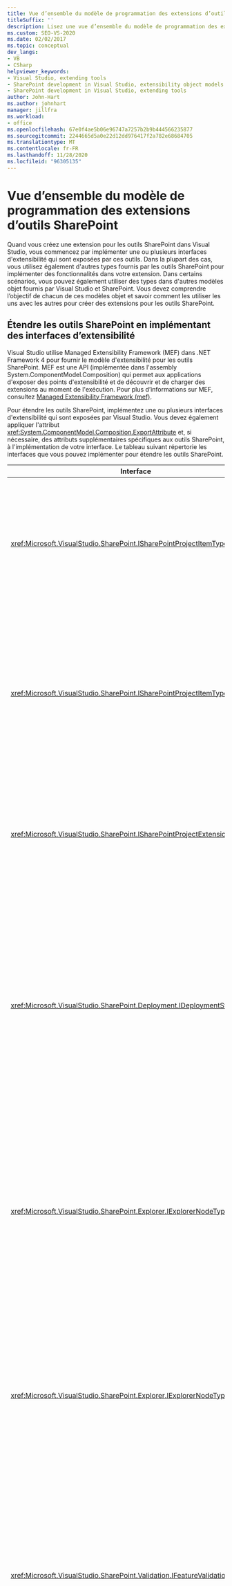 ```yaml
---
title: Vue d’ensemble du modèle de programmation des extensions d’outils SharePoint
titleSuffix: ''
description: Lisez une vue d’ensemble du modèle de programmation des extensions d’outils SharePoint. Implémentez des interfaces d’extensibilité. Comprendre les modèles objet.
ms.custom: SEO-VS-2020
ms.date: 02/02/2017
ms.topic: conceptual
dev_langs:
- VB
- CSharp
helpviewer_keywords:
- Visual Studio, extending tools
- SharePoint development in Visual Studio, extensibility object models
- SharePoint development in Visual Studio, extending tools
author: John-Hart
ms.author: johnhart
manager: jillfra
ms.workload:
- office
ms.openlocfilehash: 67e0f4ae5b06e96747a7257b2b9b444566235877
ms.sourcegitcommit: 2244665d5a0e22d12dd976417f2a782e68684705
ms.translationtype: MT
ms.contentlocale: fr-FR
ms.lasthandoff: 11/28/2020
ms.locfileid: "96305135"
---
```

# <a name="overview-of-the-programming-model-of-sharepoint-tools-extensions"></a>Vue d’ensemble du modèle de programmation des extensions d’outils SharePoint
  Quand vous créez une extension pour les outils SharePoint dans Visual Studio, vous commencez par implémenter une ou plusieurs interfaces d'extensibilité qui sont exposées par ces outils. Dans la plupart des cas, vous utilisez également d'autres types fournis par les outils SharePoint pour implémenter des fonctionnalités dans votre extension. Dans certains scénarios, vous pouvez également utiliser des types dans d'autres modèles objet fournis par Visual Studio et SharePoint. Vous devez comprendre l’objectif de chacun de ces modèles objet et savoir comment les utiliser les uns avec les autres pour créer des extensions pour les outils SharePoint.

## <a name="extend-the-sharepoint-tools-by-implementing-extensibility-interfaces"></a>Étendre les outils SharePoint en implémentant des interfaces d’extensibilité
 Visual Studio utilise Managed Extensibility Framework (MEF) dans .NET Framework 4 pour fournir le modèle d'extensibilité pour les outils SharePoint. MEF est une API (implémentée dans l'assembly System.ComponentModel.Composition) qui permet aux applications d'exposer des points d'extensibilité et de découvrir et de charger des extensions au moment de l'exécution. Pour plus d’informations sur MEF, consultez [Managed Extensibility Framework &#40;mef&#41;](/dotnet/framework/mef/index).

 Pour étendre les outils SharePoint, implémentez une ou plusieurs interfaces d'extensibilité qui sont exposées par Visual Studio. Vous devez également appliquer l'attribut <xref:System.ComponentModel.Composition.ExportAttribute> et, si nécessaire, des attributs supplémentaires spécifiques aux outils SharePoint, à l'implémentation de votre interface. Le tableau suivant répertorie les interfaces que vous pouvez implémenter pour étendre les outils SharePoint.

|Interface|Description|
|---------------|-----------------|
|<xref:Microsoft.VisualStudio.SharePoint.ISharePointProjectItemTypeProvider>|Implémentez cette interface pour définir un nouveau type d'élément de projet SharePoint. Pour obtenir un exemple, consultez [Comment : définir un type d’élément de projet SharePoint](../sharepoint/how-to-define-a-sharepoint-project-item-type.md).|
|<xref:Microsoft.VisualStudio.SharePoint.ISharePointProjectItemTypeExtension>|Implémentez cette interface pour étendre un type d'élément de projet SharePoint qui est déjà installé dans Visual Studio. Pour obtenir un exemple, consultez [Comment : créer une extension d’élément de projet SharePoint](../sharepoint/how-to-create-a-sharepoint-project-item-extension.md).|
|<xref:Microsoft.VisualStudio.SharePoint.ISharePointProjectExtension>|Implémentez cette interface pour étendre des projets SharePoint. Pour obtenir un exemple, consultez Guide pratique [pour créer une extension de projet SharePoint](../sharepoint/how-to-create-a-sharepoint-project-extension.md).|
|<xref:Microsoft.VisualStudio.SharePoint.Deployment.IDeploymentStep>|Implémentez cette interface pour définir une nouvelle étape de déploiement qui peut être exécutée quand un élément de projet SharePoint est déployé ou retiré. Pour obtenir un exemple, consultez [procédure pas à pas : création d’une étape de déploiement personnalisée pour les projets SharePoint](../sharepoint/walkthrough-creating-a-custom-deployment-step-for-sharepoint-projects.md).|
|<xref:Microsoft.VisualStudio.SharePoint.Explorer.IExplorerNodeTypeExtension>|Implémentez cette interface pour étendre un nœud existant sous le nœud **Connexions SharePoint** dans la fenêtre de **Explorateur de serveurs** . Pour obtenir un exemple, consultez [Comment : étendre un nœud SharePoint dans Explorateur de serveurs](../sharepoint/how-to-extend-a-sharepoint-node-in-server-explorer.md).|
|<xref:Microsoft.VisualStudio.SharePoint.Explorer.IExplorerNodeTypeProvider>|Implémentez cette interface pour définir un nouveau type de nœud sous le nœud **Connexions SharePoint** dans la fenêtre **Explorateur de serveurs** . Pour obtenir un exemple, consultez [Comment : étendre un nœud SharePoint dans Explorateur de serveurs](../sharepoint/how-to-extend-a-sharepoint-node-in-server-explorer.md).|
|<xref:Microsoft.VisualStudio.SharePoint.Validation.IFeatureValidationRule>|Implémentez cette interface pour définir une règle de validation de fonctionnalité personnalisée. Pour obtenir un exemple, consultez [Comment : créer des règles de validation de fonctionnalité et de package personnalisées pour les solutions SharePoint](../sharepoint/how-to-create-custom-feature-and-package-validation-rules-for-sharepoint-solutions.md).|
|<xref:Microsoft.VisualStudio.SharePoint.Validation.IPackageValidationRule>|Implémentez cette interface pour définir une règle de validation de package personnalisée. Pour obtenir un exemple, consultez [Comment : créer des règles de validation de fonctionnalité et de package personnalisées pour les solutions SharePoint](../sharepoint/how-to-create-custom-feature-and-package-validation-rules-for-sharepoint-solutions.md).|

 Après avoir implémenté une extension des outils SharePoint, vous devez déployer l'assembly d'extension dans un package d'extension Visual Studio pour permettre à Visual Studio de découvrir et de charger l'extension. Pour plus d’informations, consultez [déployer des extensions pour les outils SharePoint dans Visual Studio](../sharepoint/deploying-extensions-for-the-sharepoint-tools-in-visual-studio.md).

## <a name="understand-the-object-models-that-you-use-in-sharepoint-tools-extensions"></a>Comprendre les modèles objet que vous utilisez dans les extensions des outils SharePoint
 Vous pouvez utiliser plusieurs modèles objet quand vous créez des extensions pour les outils SharePoint :

- *Modèle objet des outils SharePoint*. Ce modèle objet fournit les interfaces d'extensibilité que vous implémentez pour créer des extensions d'outils SharePoint et d'autres types connexes.

- *Modèles objet Automation et intégration de Visual Studio*. Utilisez ces modèles objet pour accéder aux fonctionnalités de Visual Studio qui dépassent le cadre du modèle objet des outils SharePoint.

    > [!NOTE]
    > Vous pouvez convertir certains objets du modèle objet des outils SharePoint en objets des modèles objet d'intégration et d'automation Visual Studio et vice versa, en utilisant le service de projet SharePoint. Pour plus d’informations, consultez effectuer une [conversion entre des types système de projet SharePoint et d’autres types de projets Visual Studio](../sharepoint/converting-between-sharepoint-project-system-types-and-other-visual-studio-project-types.md).

- *Modèles objet serveur et client SharePoint*. Utilisez ces modèles objet pour modifier un site SharePoint ou pour extraire des données d'un site SharePoint à partir du contexte d'une extension des outils SharePoint.

### <a name="sharepoint-tools-object-model"></a>Modèle objet des outils SharePoint
 Chaque extension des outils SharePoint utilise des types dans le modèle objet des outils SharePoint pour définir les fonctionnalités et le comportement principaux de l'extension. Les tableaux suivants décrivent les espaces de noms qui sont inclus dans ce modèle objet, par l’assembly qui les contient.

#### <a name="microsoftvisualstudiosharepointdll"></a>Microsoft.VisualStudio.SharePoint.dll

|Espace de noms|Description|
|-|-|
|<xref:Microsoft.VisualStudio.SharePoint>|Contient des types qui vous permettent d'étendre et d'automatiser le système de projet SharePoint. Par exemple, vous pouvez étendre les éléments de projet et les projets SharePoint intégrés, ou vous pouvez créer vos propres éléments de projet. Pour plus d’informations, consultez [étendre le système de projet SharePoint](../sharepoint/extending-the-sharepoint-project-system.md).|
|<xref:Microsoft.VisualStudio.SharePoint.Deployment>|Contient des types qui vous permettent d'étendre le processus de déploiement des projets SharePoint, comme la création de vos propres étapes et configurations de déploiement. Pour plus d’informations, consultez extension de l' [empaquetage et du déploiement SharePoint](../sharepoint/extending-sharepoint-packaging-and-deployment.md).|
|<xref:Microsoft.VisualStudio.SharePoint.Explorer>|Contient les types que vous utilisez pour étendre des nœuds sous le nœud **Connexions SharePoint** dans la fenêtre **Explorateur de serveurs** ou pour définir de nouveaux types de nœuds. Pour plus d’informations, consultez [étendre le nœud Connexions SharePoint dans Explorateur de serveurs](../sharepoint/extending-the-sharepoint-connections-node-in-server-explorer.md).|
|<xref:Microsoft.VisualStudio.SharePoint.Features>|Contient des types qui vous permettent d’accéder aux définitions de fonctionnalité dans un projet SharePoint.|
|<xref:Microsoft.VisualStudio.SharePoint.Packages>|Contient des types qui vous permettent d'accéder à la définition de package dans une solution SharePoint.|
|<xref:Microsoft.VisualStudio.SharePoint.Validation>|Contient des types qui vous permettent de personnaliser le comportement de validation de fonctionnalité et de package pour les projets SharePoint. Pour plus d’informations, consultez [Comment : créer des règles de validation de fonctionnalité et de package personnalisées pour les solutions SharePoint](../sharepoint/how-to-create-custom-feature-and-package-validation-rules-for-sharepoint-solutions.md).|

#### <a name="microsoftvisualstudiosharepointcommandsdll"></a>Microsoft.VisualStudio.SharePoint.Commands.dll

|Espace de noms|Description|
|-|-|
|<xref:Microsoft.VisualStudio.SharePoint.Commands>|Contient des types que vous pouvez utiliser pour créer des *commandes SharePoint* personnalisées. Une commande SharePoint est une méthode qui appelle le modèle objet serveur SharePoint à partir d'une extension des outils SharePoint. Pour plus d’informations, consultez [appel des modèles d’objet SharePoint](../sharepoint/calling-into-the-sharepoint-object-models.md).|

#### <a name="microsoftvisualstudiosharepointexplorerextensionsdll"></a>Microsoft.VisualStudio.SharePoint.Explorer.Extensions.dll

|Espace de noms|Description|
|-|-|
|<xref:Microsoft.VisualStudio.SharePoint.Explorer.Extensions>|Contient des types que vous pouvez utiliser pour obtenir des informations sur les nœuds de **Explorateur de serveurs** intégrés qui représentent des composants individuels sur un site SharePoint, par exemple un nœud qui représente une liste, un champ ou un type de contenu. Pour plus d’informations, consultez [étendre le nœud Connexions SharePoint dans Explorateur de serveurs](../sharepoint/extending-the-sharepoint-connections-node-in-server-explorer.md).|

### <a name="visual-studio-automation-object-model"></a>Modèle objet Automation Visual Studio
 Le modèle objet automation Visual Studio fournit des API que vous pouvez utiliser pour automatiser des projets Visual Studio et l'IDE. Utilisez le modèle objet Visual Studio pour effectuer des tâches relatives au projet qui ne sont pas spécifiques aux projets SharePoint, ou pour effectuer d’autres tâches d’automatisation générales dans Visual Studio. En règle générale, ce modèle objet est souvent utilisé dans les macros et les compléments Visual Studio, mais vous pouvez également l’utiliser dans les extensions des outils SharePoint.

 La partie principale du modèle objet Automation Visual Studio est définie dans l’assembly *EnvDTE.dll* . Les assemblys *EnvDTE \\ \<version> . dll* fournissent des fonctionnalités supplémentaires qui ont été introduites dans des versions spécifiques de Visual Studio. Ces assemblys sont inclus avec Visual Studio.

 Pour plus d’informations sur le modèle objet Automation, consultez [Référence du kit de développement logiciel (SDK) Visual Studio](../extensibility/visual-studio-sdk-reference.md).

### <a name="visual-studio-integration-object-model"></a>Modèle objet d’intégration Visual Studio
 Le modèle objet d’intégration fournit des API que vous pouvez utiliser pour ajouter des fonctionnalités à Visual Studio en créant un *VSPackage*. Un package Visual Studio est un module qui étend l’IDE Visual Studio en fournissant des fonctionnalités personnalisées telles que les fenêtres Outil, les éditeurs, les concepteurs, les services et les projets.

 Vous pouvez utiliser le modèle objet d’intégration si vous souhaitez ajouter une nouvelle fonctionnalité Visual Studio à utiliser avec les outils SharePoint intégrés. Par exemple, si vous créez un élément de projet SharePoint personnalisé qui représente une action personnalisée pour un site SharePoint, vous pouvez également créer un package Visual Studio qui implémente un concepteur pour l'action personnalisée. Vous pouvez associer le concepteur à l’action personnalisée en ajoutant un élément de menu contextuel à l’élément de projet qui représente l’action personnalisée dans **Explorateur de solutions**. Vous pouvez ouvrir votre concepteur en ouvrant son menu contextuel (en cliquant avec le bouton droit sur l’élément de projet d’action personnalisée ou en le sélectionnant, puis en choisissant l’option **Shift** + **F10** ), puis en choisissant **ouvrir**.

 Ce modèle objet est défini dans un jeu d'assemblys qui sont inclus dans le Kit de développement logiciel (SDK) Visual Studio. Voici quelques-uns des principaux assemblys de ce modèle objet : *Microsoft.VisualStudio.Shell.11.0.dll*, *Microsoft.VisualStudio.Shell.Interop.dll* et *Microsoft.VisualStudio.OLE.Interop.dll*.

 Pour plus d’informations sur le modèle objet d’intégration, consultez [vue d’ensemble du modèle Automation](../extensibility/internals/automation-model-overview.md) et [Référence du kit de développement logiciel (SDK) Visual Studio](../extensibility/visual-studio-sdk-reference.md).

### <a name="sharepoint-object-models"></a>Modèles objet SharePoint
 Les extensions des outils SharePoint peuvent utiliser des API SharePoint pour modifier un site SharePoint ou pour extraire des données d'un site SharePoint. [!INCLUDE[wss_14_long](../sharepoint/includes/wss-14-long-md.md)] et [!INCLUDE[moss_14_long](../sharepoint/includes/moss-14-long-md.md)] fournissent deux modèles objet différents : un modèle objet serveur et un modèle objet client.

 Vous pouvez utiliser des API dans les deux modèles objet dans une extension des outils SharePoint, mais chaque modèle objet présente ses propres avantages et inconvénients dans le contexte des extensions des outils SharePoint. Pour plus d’informations, consultez [appel des modèles d’objet SharePoint](../sharepoint/calling-into-the-sharepoint-object-models.md).

|Modèle objet|Description|
|------------------|-----------------|
|Modèle objet serveur|Le modèle objet serveur fournit l'accès à toutes les fonctionnalités que [!INCLUDE[wss_14_long](../sharepoint/includes/wss-14-long-md.md)] et [!INCLUDE[moss_14_long](../sharepoint/includes/moss-14-long-md.md)] exposent par programmation. Ce modèle objet est conçu pour être utilisé par les solutions SharePoint qui s'exécutent sur le serveur SharePoint. La majeure partie de ce modèle objet est définie dans l’assembly *Microsoft.SharePoint.dll* . Pour plus d’informations sur le modèle objet serveur, consultez [utilisation du modèle d’objet Server-Side SharePoint Foundation](/previous-versions/office/developer/sharepoint-2010/ee538251(v=office.14)).|
|Modèle objet client|Le modèle objet client est un sous-ensemble du modèle objet serveur qui permet d'interagir avec des données SharePoint à partir d'un client ou serveur distant. Il est conçu pour réduire le nombre d'allers-retours qui doivent être exécutés pour effectuer des tâches courantes. La majorité du modèle d’objet client est définie dans les assemblys *Microsoft.SharePoint.Client.dll* et *Microsoft.SharePoint.Client.Runtime.dll* . Pour plus d’informations sur le modèle objet client, consultez [modèle objet client géré](/previous-versions/office/developer/sharepoint-2010/ee537247(v=office.14)).|

## <a name="see-also"></a>Voir aussi
- [Étendre les outils SharePoint dans Visual Studio](../sharepoint/extending-the-sharepoint-tools-in-visual-studio.md)
- [Appeler les modèles d’objet SharePoint](../sharepoint/calling-into-the-sharepoint-object-models.md)
- [Utiliser le service de projet SharePoint](../sharepoint/using-the-sharepoint-project-service.md)
